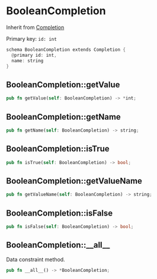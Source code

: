 # BooleanCompletion

Inherit from [Completion](./Completion.md)

Primary key: `id: int`

```rust
schema BooleanCompletion extends Completion {
  @primary id: int,
  name: string
}
```
## BooleanCompletion::getValue

```rust
pub fn getValue(self: BooleanCompletion) -> *int;
```
## BooleanCompletion::getName

```rust
pub fn getName(self: BooleanCompletion) -> string;
```
## BooleanCompletion::isTrue

```rust
pub fn isTrue(self: BooleanCompletion) -> bool;
```
## BooleanCompletion::getValueName

```rust
pub fn getValueName(self: BooleanCompletion) -> string;
```
## BooleanCompletion::isFalse

```rust
pub fn isFalse(self: BooleanCompletion) -> bool;
```
## BooleanCompletion::\_\_all\_\_

Data constraint method.

```rust
pub fn __all__() -> *BooleanCompletion;
```
